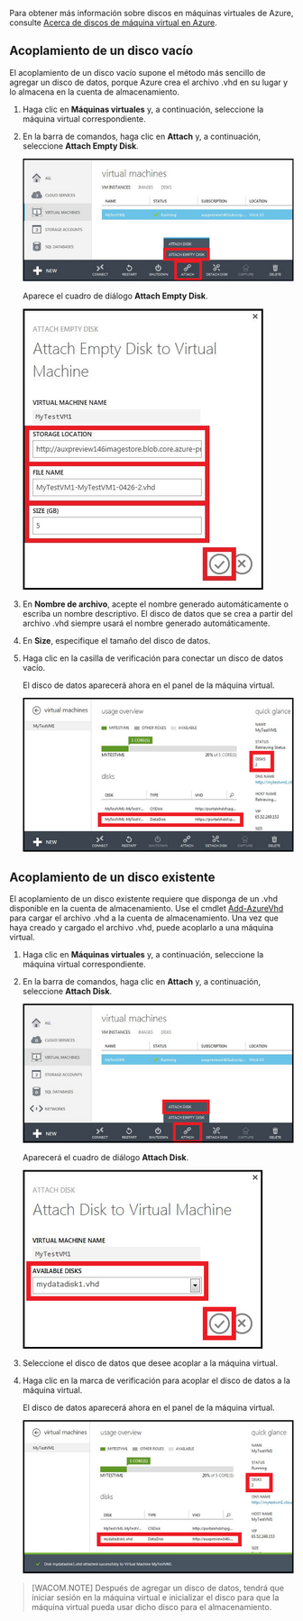 Para obtener más información sobre discos en máquinas virtuales de Azure, consulte [Acerca de discos de máquina virtual en Azure][].

## <span id="attachempty"></span></a>Acoplamiento de un disco vacío

El acoplamiento de un disco vacío supone el método más sencillo de agregar un disco de datos, porque Azure crea el archivo .vhd en su lugar y lo almacena en la cuenta de almacenamiento.

1.  Haga clic en **Máquinas virtuales** y, a continuación, seleccione la máquina virtual correspondiente.

2.  En la barra de comandos, haga clic en **Attach** y, a continuación, seleccione **Attach Empty Disk**.

    ![Acoplar un disco vacío][]

    Aparece el cuadro de diálogo **Attach Empty Disk**.

    ![Conectar un nuevo disco vacío][]

3.  En **Nombre de archivo**, acepte el nombre generado automáticamente o escriba un nombre descriptivo. El disco de datos que se crea a partir del archivo .vhd siempre usará el nombre generado automáticamente.

4.  En **Size**, especifique el tamaño del disco de datos.

5.  Haga clic en la casilla de verificación para conectar un disco de datos vacío.

    El disco de datos aparecerá ahora en el panel de la máquina virtual.

    ![Disco de datos vacío conectado correctamente][]

## <span id="attachexisting"></span></a>Acoplamiento de un disco existente

El acoplamiento de un disco existente requiere que disponga de un .vhd disponible en la cuenta de almacenamiento. Use el cmdlet [Add-AzureVhd][] para cargar el archivo .vhd a la cuenta de almacenamiento. Una vez que haya creado y cargado el archivo .vhd, puede acoplarlo a una máquina virtual.

1.  Haga clic en **Máquinas virtuales** y, a continuación, seleccione la máquina virtual correspondiente.

2.  En la barra de comandos, haga clic en **Attach** y, a continuación, seleccione **Attach Disk**.

    ![Acoplar disco de datos][]

    Aparecerá el cuadro de diálogo **Attach Disk**.

    ![Especificar la información del disco de datos][]

3.  Seleccione el disco de datos que desee acoplar a la máquina virtual.
4.  Haga clic en la marca de verificación para acoplar el disco de datos a la máquina virtual.

    El disco de datos aparecerá ahora en el panel de la máquina virtual.

    ![Disco de datos conectado correctamente][]

> [WACOM.NOTE]
> Después de agregar un disco de datos, tendrá que iniciar sesión en la máquina virtual e inicializar el disco para que la máquina virtual pueda usar dicho disco para el almacenamiento.

  [Acerca de discos de máquina virtual en Azure]: http://go.microsoft.com/fwlink/p/?LinkId=403697
  [Acoplar un disco vacío]: ./media/howto-attach-disk-window-linux/AttachDiskWindows.png
  [Conectar un nuevo disco vacío]: ./media/howto-attach-disk-window-linux/AttachNewDiskWindows.png
  [Disco de datos vacío conectado correctamente]: ./media/howto-attach-disk-window-linux/AttachEmptySuccess.png
  [Add-AzureVhd]: http://go.microsoft.com/FWLink/p/?LinkID=391684
  [Acoplar disco de datos]: ./media/howto-attach-disk-window-linux/AttachExistingDiskWindows.png
  [Especificar la información del disco de datos]: ./media/howto-attach-disk-window-linux/AttachExistingDisk.png
  [Disco de datos conectado correctamente]: ./media/howto-attach-disk-window-linux/AttachSuccess.png
